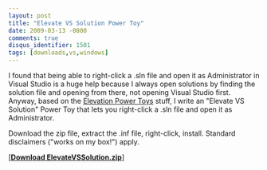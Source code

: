 ```yaml
---
layout: post
title: "Elevate VS Solution Power Toy"
date: 2009-03-13 -0800
comments: true
disqus_identifier: 1501
tags: [downloads,vs,windows]
---
```

I found that being able to right-click a .sln file and open it as
Administrator in Visual Studio is a huge help because I always open
solutions by finding the solution file and opening from there, not
opening Visual Studio first. Anyway, based on the [Elevation Power
Toys](http://technet.microsoft.com/en-us/magazine/2008.06.elevation.aspx)
stuff, I write an "Elevate VS Solution" Power Toy that lets you
right-click a .sln file and open it as Administrator.

Download the zip file, extract the .inf file, right-click, install.
Standard disclaimers ("works on my box!") apply.

[**[Download
ElevateVSSolution.zip](https://onedrive.live.com/redir?resid=C2CB832A5EC9B707!45428&authkey=!AMW3ju57ClJCEHQ&ithint=file%2czip)**]

